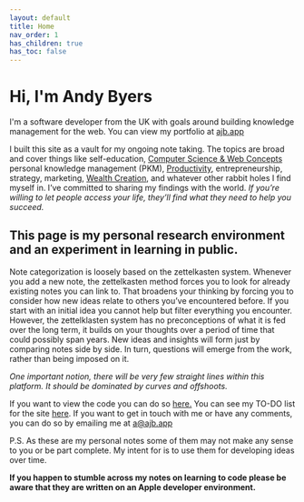```yaml
---
layout: default
title: Home
nav_order: 1
has_children: true
has_toc: false
---
```


# Hi, I'm Andy Byers

I'm a software developer from the UK with goals around building knowledge management for the web. You can view my portfolio at [ajb.app](https://ajb.app)

I built this site as a vault for my ongoing note taking. The topics are broad and cover things like self-education, [Computer Science & Web Concepts](toc/computer-science) personal knowledge management (PKM), [Productivity](toc/productivity), entrepreneurship, strategy, marketing, [Wealth Creation](toc/wealth-creation), and whatever other rabbit holes I find myself in. I’ve committed to sharing my findings with the world. _If you’re willing to let people access your life, they’ll find what they need to help you succeed._

## This page is my personal research environment and an experiment in learning in public.

Note categorization is loosely based on the zettelkasten system. Whenever you add a new note, the zettelkasten method forces you to look for already existing notes you can link to. That broadens your thinking by forcing you to consider how new ideas relate to others you’ve encountered before. If you start with an initial idea you cannot help but filter everything you encounter. However, the zettelklasten system has no preconceptions of what it is fed over the long term, it builds on your thoughts over a period of time that could possibly span years. New ideas and insights will form just by comparing notes side by side. In turn, questions will emerge from the work, rather than being imposed on it.

_One important notion, there will be very few straight lines within this platform. It should be dominated by curves and offshoots._

If you want to view the code you can do so [here.](https://github.com/andybyers21/notes.ajb.app) You can see my TO-DO list for the site [here](./notes/site-todos). If you want to get in touch with me or have any comments, you can do so by emailing me at <a href="mailto:a@ajb.app">a@ajb.app</a>

P.S. As these are my personal notes some of them may not make any sense to you or be part complete. My intent for is to use them for developing ideas over time.

**If you happen to stumble across my notes on learning to code please be aware that they are written on an Apple developer environment.**
